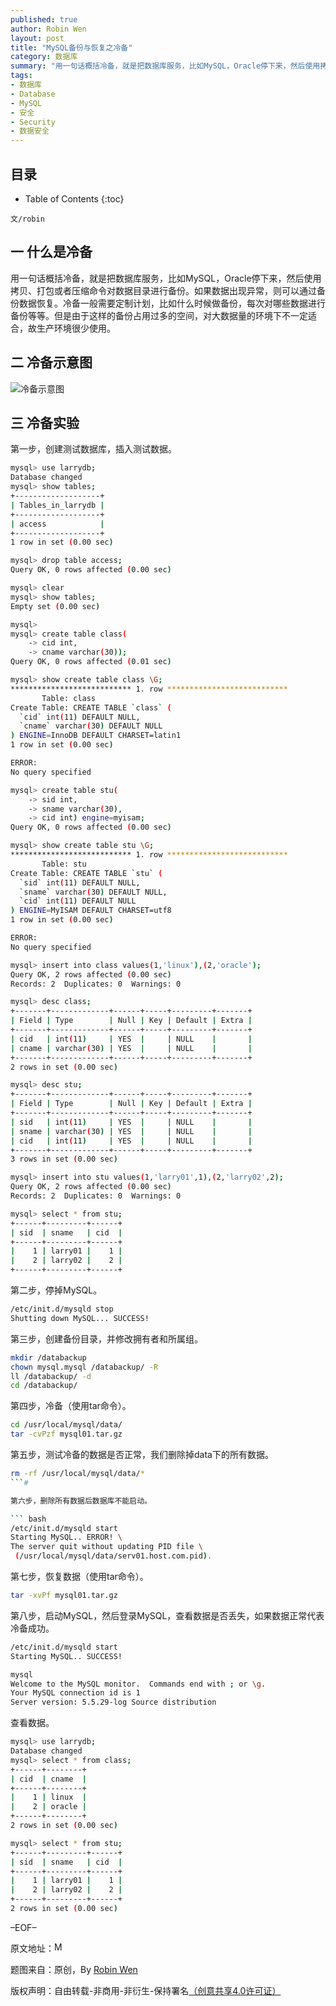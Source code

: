 ```yaml
---
published: true
author: Robin Wen
layout: post
title: "MySQL备份与恢复之冷备"
category: 数据库
summary: "用一句话概括冷备，就是把数据库服务，比如MySQL，Oracle停下来，然后使用拷贝、打包或者压缩命令对数据目录进行备份。如果数据出现异常，则可以通过备份数据恢复。冷备一般需要定制计划，比如什么时候做备份，每次对哪些数据进行备份等等。但是由于这样的备份占用过多的空间，对大数据量的环境下不一定适合，故生产环境很少使用。"
tags: 
- 数据库
- Database
- MySQL
- 安全
- Security
- 数据安全
---
```


## 目录 ##

* Table of Contents
{:toc}

`文/robin`

## 一 什么是冷备 ##

用一句话概括冷备，就是把数据库服务，比如MySQL，Oracle停下来，然后使用拷贝、打包或者压缩命令对数据目录进行备份。如果数据出现异常，则可以通过备份数据恢复。冷备一般需要定制计划，比如什么时候做备份，每次对哪些数据进行备份等等。但是由于这样的备份占用过多的空间，对大数据量的环境下不一定适合，故生产环境很少使用。

## 二 冷备示意图 ##

![冷备示意图](https://cdn.dbarobin.com/55Y66DN.jpg)

## 三 冷备实验 ##

第一步，创建测试数据库，插入测试数据。

``` bash
mysql> use larrydb;
Database changed
mysql> show tables;
+-------------------+
| Tables_in_larrydb |
+-------------------+
| access            |
+-------------------+
1 row in set (0.00 sec)

mysql> drop table access;
Query OK, 0 rows affected (0.00 sec)

mysql> clear
mysql> show tables;
Empty set (0.00 sec)

mysql>
mysql> create table class(
    -> cid int,
    -> cname varchar(30));
Query OK, 0 rows affected (0.01 sec)

mysql> show create table class \G;
*************************** 1. row ***************************
       Table: class
Create Table: CREATE TABLE `class` (
  `cid` int(11) DEFAULT NULL,
  `cname` varchar(30) DEFAULT NULL
) ENGINE=InnoDB DEFAULT CHARSET=latin1
1 row in set (0.00 sec)

ERROR:
No query specified

mysql> create table stu(
    -> sid int,
    -> sname varchar(30),
    -> cid int) engine=myisam;
Query OK, 0 rows affected (0.00 sec)

mysql> show create table stu \G;
*************************** 1. row ***************************
       Table: stu
Create Table: CREATE TABLE `stu` (
  `sid` int(11) DEFAULT NULL,
  `sname` varchar(30) DEFAULT NULL,
  `cid` int(11) DEFAULT NULL
) ENGINE=MyISAM DEFAULT CHARSET=utf8
1 row in set (0.00 sec)

ERROR:
No query specified

mysql> insert into class values(1,'linux'),(2,'oracle');
Query OK, 2 rows affected (0.00 sec)
Records: 2  Duplicates: 0  Warnings: 0

mysql> desc class;
+-------+-------------+------+-----+---------+-------+
| Field | Type        | Null | Key | Default | Extra |
+-------+-------------+------+-----+---------+-------+
| cid   | int(11)     | YES  |     | NULL    |       |
| cname | varchar(30) | YES  |     | NULL    |       |
+-------+-------------+------+-----+---------+-------+
2 rows in set (0.00 sec)

mysql> desc stu;
+-------+-------------+------+-----+---------+-------+
| Field | Type        | Null | Key | Default | Extra |
+-------+-------------+------+-----+---------+-------+
| sid   | int(11)     | YES  |     | NULL    |       |
| sname | varchar(30) | YES  |     | NULL    |       |
| cid   | int(11)     | YES  |     | NULL    |       |
+-------+-------------+------+-----+---------+-------+
3 rows in set (0.00 sec)

mysql> insert into stu values(1,'larry01',1),(2,'larry02',2);
Query OK, 2 rows affected (0.00 sec)
Records: 2  Duplicates: 0  Warnings: 0

mysql> select * from stu;
+------+---------+------+
| sid  | sname   | cid  |
+------+---------+------+
|    1 | larry01 |    1 |
|    2 | larry02 |    2 |
+------+---------+------+
```

第二步，停掉MySQL。

``` bash
/etc/init.d/mysqld stop
Shutting down MySQL... SUCCESS!
```

第三步，创建备份目录，并修改拥有者和所属组。

``` bash
mkdir /databackup
chown mysql.mysql /databackup/ -R
ll /databackup/ -d
cd /databackup/
```

第四步，冷备（使用tar命令）。

``` bash
cd /usr/local/mysql/data/
tar -cvPzf mysql01.tar.gz
```

第五步，测试冷备的数据是否正常，我们删除掉data下的所有数据。

``` bash
rm -rf /usr/local/mysql/data/*
```# 

第六步，删除所有数据后数据库不能启动。

``` bash
/etc/init.d/mysqld start
Starting MySQL.. ERROR! \
The server quit without updating PID file \
 (/usr/local/mysql/data/serv01.host.com.pid).
```

第七步，恢复数据（使用tar命令）。

``` bash
tar -xvPf mysql01.tar.gz
```

第八步，启动MySQL，然后登录MySQL，查看数据是否丢失，如果数据正常代表冷备成功。

``` bash
/etc/init.d/mysqld start
Starting MySQL.. SUCCESS!

mysql
Welcome to the MySQL monitor.  Commands end with ; or \g.
Your MySQL connection id is 1
Server version: 5.5.29-log Source distribution
```

查看数据。

``` bash
mysql> use larrydb;
Database changed
mysql> select * from class;
+------+--------+
| cid  | cname  |
+------+--------+
|    1 | linux  |
|    2 | oracle |
+------+--------+
2 rows in set (0.00 sec)

mysql> select * from stu;
+------+---------+------+
| sid  | sname   | cid  |
+------+---------+------+
|    1 | larry01 |    1 |
|    2 | larry02 |    2 |
+------+---------+------+
2 rows in set (0.00 sec)
```

–EOF–

原文地址：<a href="http://blog.csdn.net/justdb/article/details/14053345" target="_blank"><img src="https://cdn.dbarobin.com/BROigUO.jpg" title="MySQL备份与恢复之冷备" height="16px" width="16px" border="0" alt="MySQL备份与恢复之冷备" /></a>

题图来自：原创，By <a href="https://dbarobin.com/" target="_blank">Robin Wen</a>

版权声明：自由转载-非商用-非衍生-保持署名<a href="http://creativecommons.org/licenses/by-nc-nd/4.0/deed.zh" target="_blank">（创意共享4.0许可证）</a>
